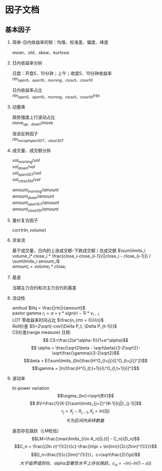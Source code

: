 # 因子文档
## 基本因子

1. 简单-日内收益率的矩：均值、标准差、偏度、峰度

    $mean、std、skew、kurtosis$

2. 日内收益率分拆

    日盘：开盘5、10分钟；上午；收盘5、10分钟收益率\
    $rtn_{open5、open10、morning、close5、close10}$

    日内收益率占比\
    $rtn_{open5、open10、morning、close5、close10} / rtn$

3. 动量类

    趋势强度上行波动占比\
    $move_{up、down} / move$

    改进反转因子\
    $rtn_{except open 30T、close 30T}$


4. 成交量、成交额分拆
   
    $vol_{morning} / vol$\
    $vol_{down} / vol$\
    $vol_{open30T} / vol$\
    $vol_{close30t} / vol$

    $amount_{morning} / amount$\
    $amount_{down} / amount$\
    $amount_{open15T} / amount$\
    $amount_{close15t} / amount$

5. 量价复合因子

    $corr(rtn, volume)$

6. 资金流

    基于成交量，日内的上涨成交额-下跌成交额 / 总成交额
    $\sum\limits_i volume_i* close_i * \frac{close_i-close_{i-1}}{|close_i - close_{i-1}|} / \sum\limits_i amount_i$\
    $amount_i = volume_i * close_i$

7. 基差

    当期主力合约和次主力合约的基差


8. 流动性

    amihud $illq = \frac{|rtn|}{amount}$\
    pastor gamma $r_i = \alpha + \gamma*sign(r{i-1})* v_{i-1}$\
    LOT 零收益率时间占比 $\frac{n_{rtn = 0}}{n}$\
    Roll价差 $S=2\sqrt{-cov(\Delta P_t, \Delta P_{t-1})}$\
    CS价差(range measure) 日频:
    $$ CS=\frac{2(e^\alpha-1)}{1+e^\alpha}$$
    $$ \alpha = \frac{\sqrt2\beta - \sqrt\beta}{3-2\sqrt2}-\sqrt\frac{\gamma}{3-2\sqrt2}$$
    $$\beta = E(\sum\limits_i[ln(\frac{H^O_{t+j}}{L^O_{t+j}}]^2)$$
    $$\gamma = [ln(\frac{H^O_{t,t+1}}{L^O_{t,t+1}})]^2$$

9. 波动率

    bi-power variation
    $$\sigma_{bv}=\sqrt{BV}$$
    $$ BV=\frac{1}{K-2}\sum\limits_{j=2}^{K-1}|rj||r_{j-1}|$$
    $$r_j = X_j - X_{j-1} ,X_j = ln(Sj)$$
    $$K为区间内采样数量$$

    是否存在跳跃（LM检验）
    $$LM=\frac{\max\limits_{i\in A_n}|L(i)| - C_n}{D_n}$$
    $$C_n = \frac{(2ln n)^{1/2}}{c}-\frac{ln\pi + \ln(lnn)}{2c(2lnn)^{1/2}}$$
    $$D_n=\frac{1}{c{2lnn}^{1/2}}，c=\sqrt\frac{2}{\pi}$$
    $$大于临界值则在、alpha显著性水平上存在跳跃，c_\alpha=-ln(-ln(1-\alpha))$$










